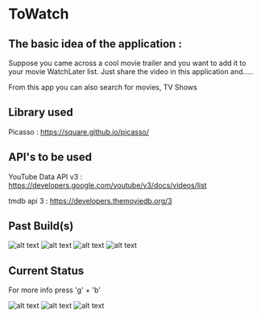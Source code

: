 # ToWatch

## The basic idea of the application : 
  Suppose you came across a cool movie trailer and you want to add it to your movie WatchLater list.
  Just share the video in this application and.....

From this app you can also search for movies, TV Shows


## Library used

Picasso : https://square.github.io/picasso/

## API's to be used 

YouTube Data API v3 : https://developers.google.com/youtube/v3/docs/videos/list

tmdb api 3 : https://developers.themoviedb.org/3

## Past Build(s)

![alt text](screenshots/pastBuild1.png "1") ![alt text](screenshots/pastBuild2.png "2") ![alt text](screenshots/pastBuild3.png "3") ![alt text](screenshots/pastBuild4.png "4")

## Current Status 
For more info press 'g' + 'b'

![alt text](screenshots/currentStatus1.png "1") ![alt text](screenshots/currentStatus2.png "2") ![alt text](screenshots/currentStatus3.png "3")


